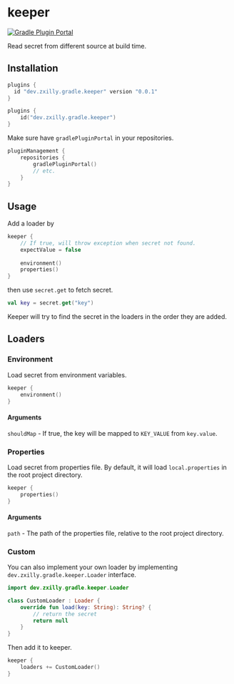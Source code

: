 # keeper

[![Gradle Plugin Portal](https://img.shields.io/gradle-plugin-portal/v/dev.zxilly.gradle.keeper)](https://plugins.gradle.org/plugin/dev.zxilly.gradle.keeper)

Read secret from different source at build time.

## Installation

```gradle
plugins {
  id "dev.zxilly.gradle.keeper" version "0.0.1"
}
```

```kotlin
plugins {
    id("dev.zxilly.gradle.keeper")
}
```

Make sure have `gradlePluginPortal` in your repositories.

```kotlin
pluginManagement {
    repositories {
        gradlePluginPortal()
        // etc.
    }
}
```

## Usage

Add a loader by

```kotlin
keeper {
    // If true, will throw exception when secret not found.
    expectValue = false
    
    environment()
    properties()
}
```

then use `secret.get` to fetch secret.

```kotlin
val key = secret.get("key")
```

Keeper will try to find the secret in the loaders in the order they are added.

## Loaders

### Environment

Load secret from environment variables.

```kotlin
keeper {
    environment()
}
```

#### Arguments

`shouldMap` - If true, the key will be mapped to `KEY_VALUE` from `key.value`.

### Properties

Load secret from properties file. By default, it will load `local.properties` in the root project directory.

```kotlin
keeper {
    properties()
}
```

#### Arguments

`path` - The path of the properties file, relative to the root project directory.

### Custom

You can also implement your own loader by implementing `dev.zxilly.gradle.keeper.Loader` interface.

```kotlin
import dev.zxilly.gradle.keeper.Loader

class CustomLoader : Loader {
    override fun load(key: String): String? {
        // return the secret
        return null
    }
}
```

Then add it to keeper.

```kotlin
keeper {
    loaders += CustomLoader()
}
```


